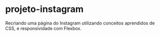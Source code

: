 # projeto-instagram
Recriando uma página do Instagram utilizando conceitos aprendidos de CSS, e responsividade com Flexbox.
